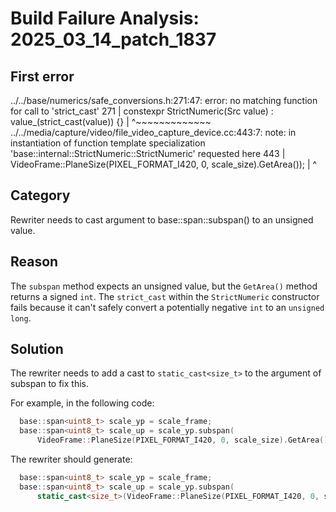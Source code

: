 # Build Failure Analysis: 2025_03_14_patch_1837

## First error

../../base/numerics/safe_conversions.h:271:47: error: no matching function for call to 'strict_cast'
  271 |   constexpr StrictNumeric(Src value) : value_(strict_cast<T>(value)) {}
      |                                               ^~~~~~~~~~~~~~
../../media/capture/video/file_video_capture_device.cc:443:7: note: in instantiation of function template specialization 'base::internal::StrictNumeric<unsigned long>::StrictNumeric<int>' requested here
  443 |       VideoFrame::PlaneSize(PIXEL_FORMAT_I420, 0, scale_size).GetArea());
      |       ^

## Category
Rewriter needs to cast argument to base::span::subspan() to an unsigned value.

## Reason
The `subspan` method expects an unsigned value, but the `GetArea()` method returns a signed `int`. The `strict_cast` within the `StrictNumeric` constructor fails because it can't safely convert a potentially negative `int` to an `unsigned long`.

## Solution
The rewriter needs to add a cast to `static_cast<size_t>` to the argument of subspan to fix this.

For example, in the following code:

```c++
  base::span<uint8_t> scale_yp = scale_frame;
  base::span<uint8_t> scale_up = scale_yp.subspan(
      VideoFrame::PlaneSize(PIXEL_FORMAT_I420, 0, scale_size).GetArea());
```

The rewriter should generate:

```c++
  base::span<uint8_t> scale_yp = scale_frame;
  base::span<uint8_t> scale_up = scale_yp.subspan(
      static_cast<size_t>(VideoFrame::PlaneSize(PIXEL_FORMAT_I420, 0, scale_size).GetArea()));